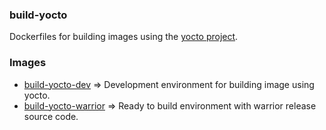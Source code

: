 ### build-yocto

Dockerfiles for building images using the [yocto project](https://www.yoctoproject.org/).

### Images

- [build-yocto-dev](build-yocto-dev/) => Development environment for building image using yocto.
- [build-yocto-warrior](build-yocto-warrior/) => Ready to build environment with warrior release source code.

